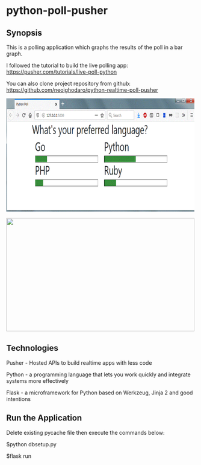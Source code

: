 # python-poll-pusher

## Synopsis

This is a polling application which graphs the results of the poll in a bar graph.

I followed the tutorial to build the live polling app:
https://pusher.com/tutorials/live-poll-python

You can also clone project repository from github:
https://github.com/neoighodaro/python-realtime-poll-pusher

<p>
 <kbd><img width="500" height="300" src="readme_assets/poll.gif"></kbd>
</p>

<p>
 <kbd><img width="500" height="300" src="readme_assets/graph.gif"></kbd>
</p>

## Technologies

Pusher - Hosted APIs to build realtime apps with less code

Python - a programming language that lets you work quickly and integrate systems more effectively

Flask - a microframework for Python based on Werkzeug, Jinja 2 and good intentions


## Run the Application

Delete existing pycache file then execute the commands below:

$python dbsetup.py

$flask run






